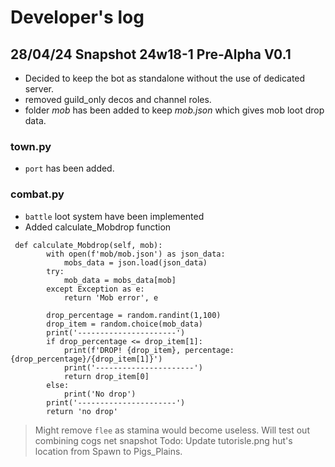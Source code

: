 # Developer's log

## 28/04/24 Snapshot 24w18-1 Pre-Alpha V0.1
- Decided to keep the bot as standalone without the use of dedicated server.
- removed guild_only decos and channel roles.
- folder _mob_ has been added to keep _mob.json_ which gives mob loot drop data.

### town.py
- `port` has been added.

### combat.py
- `battle` loot system have been implemented
- Added calculate_Mobdrop function
```commandline
 def calculate_Mobdrop(self, mob):
        with open(f'mob/mob.json') as json_data:
            mobs_data = json.load(json_data)
        try:
            mob_data = mobs_data[mob]
        except Exception as e:
            return 'Mob error', e

        drop_percentage = random.randint(1,100)
        drop_item = random.choice(mob_data)
        print('----------------------')
        if drop_percentage <= drop_item[1]:
            print(f'DROP! {drop_item}, percentage: {drop_percentage}/{drop_item[1]}')
            print('----------------------')
            return drop_item[0]
        else:
            print('No drop')
        print('----------------------')
        return 'no drop'
```

> Might remove `flee` as stamina would become useless.
> Will test out combining cogs net snapshot
> Todo: Update tutorisle.png hut's location from Spawn to Pigs_Plains.